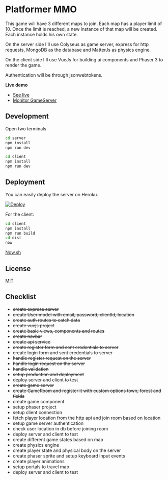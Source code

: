 # Platformer MMO

This game will have 3 different maps to join. Each map has a player limit of 10. Once the limit is reached, a new instance of that map will be created. Each instance holds his own state.

On the server side I'll use Colyseus as game server, express for http requests, MongoDB as the database and MatterJs as physics engine.

On the client side I'll use VueJs for building ui components and Phaser 3 to render the game.

Authentication will be through jsonwebtokens.

**Live demo**

- [See live](https://platformer-mmo.now.sh/)
- [Monitor GameServer](https://platformer-mmo.herokuapp.com/colyseus)

## Development

Open two terminals

```bash
cd server
npm install
npm run dev
```
```bash
cd client
npm install
npm run dev
```

## Deployment

You can easily deploy the server on Heroku.

[![Deploy](https://www.herokucdn.com/deploy/button.svg)](https://heroku.com/deploy?template=https://github.com/rbjs92/platformer-mmo)

For the client:

```bash
cd client
npm install
npm run build
cd dist
now
```

[Now.sh](https://now.sh/)

## License

[MIT](https://choosealicense.com/licenses/mit/)

## Checklist

- ~~create express server~~
- ~~create User model with email, password, clientId, location~~
- ~~create auth routes to catch data~~
- ~~create vuejs project~~
- ~~create basic views, components and routes~~
- ~~create navbar~~
- ~~create api service~~
- ~~create register form and sent credentials to server~~
- ~~create login form and sent credentials to server~~
- ~~handle register request on the server~~
- ~~handle login request on the server~~
- ~~handle validation~~
- ~~setup production and deployment~~
- ~~deploy server and client to test~~
- ~~create game server~~
- ~~create GameRoom and register it with custom options town, forest and fields~~
- create game component
- setup phaser project
- setup client connection
- fetch player location from the http api and join room based on location
- setup game server authentication
- check user location in db before joining room
- deploy server and client to test
- create different game states based on map
- create physics engine
- create player state and physical body on the server
- create phaser sprite and setup keyboard input events
- create player animations
- setup portals to travel map
- deploy server and client to test